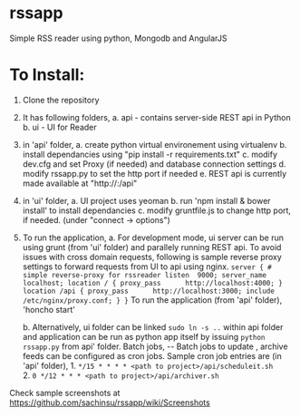 rssapp
======

Simple RSS reader using python, Mongodb and AngularJS

To Install:
===========

1. Clone the repository
2. It has following folders,
	a. api - contains server-side REST api in Python
	b. ui - UI for Reader
	
3. in 'api' folder, 
	a. create python virtual environement using virtualenv 
	b. install dependancies using "pip install -r requirements.txt"
	c. modify dev.cfg and set Proxy (if needed) and database connection settings 
	d. modify rssapp.py to set the http port if needed
	e. REST api is currently made available at "http://<ip>:<port>/api" 
	
4. in 'ui' folder,
	a. UI project uses yeoman 
	b. run 'npm install & bower install' to install dependancies 
	c. modify gruntfile.js to change http port, if needed. (under "connect -> options")
	
	
5. To run the application, 
   a. For development mode, ui server can be run using grunt (from 'ui' folder) and parallely running REST api. To avoid issues with cross domain requests, 
       following is sample reverse proxy settings to forward requests from UI to api using nginx. 
		```
		server { # simple reverse-proxy for rssreader
			listen  9000;
			server_name  localhost;
			location / {
				proxy_pass      http://localhost:4000;
					}
			location /api {
				 proxy_pass      http://localhost:3000;
				 include        /etc/nginx/proxy.conf;
					}
			  }
		```
          To run the application (from 'api' folder), 'honcho start'
          
   b. Alternatively, ui folder can be linked ```sudo ln -s ..``` within api folder and application can be run as python app itself by issuing ```python rssapp.py``` from api' folder. 
      Batch jobs, 
      -- Batch jobs to update , archive feeds can be configured as cron jobs. 
         Sample cron job entries are (in 'api' folder),
         1. ```*/15 * * * * <path to project>/api/scheduleit.sh```         
         2. ```0 */12 * * * <path to project>/api/archiver.sh```

Check sample screenshots at https://github.com/sachinsu/rssapp/wiki/Screenshots
